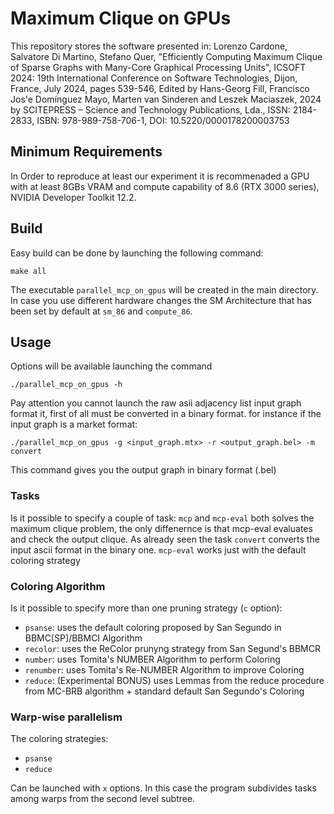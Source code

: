 # Maximum Clique on GPUs

This repository stores the software presented in:
Lorenzo Cardone, Salvatore Di Martino, Stefano Quer, "Efficiently Computing Maximum Clique of Sparse Graphs with Many-Core Graphical Processing Units", ICSOFT 2024: 19th International Conference on Software Technologies, Dijon, France, July 2024, pages 539-546, Edited by Hans-Georg Fill, Francisco Jos\'e Domínguez Mayo, Marten van Sinderen and Leszek Maciaszek,
2024 by SCITEPRESS – Science and Technology Publications, Lda., ISSN: 2184-2833, ISBN: 978-989-758-706-1, DOI: 10.5220/0000178200003753

## Minimum Requirements

In Order to reproduce at least our experiment it is recommenaded a GPU with at least 8GBs VRAM
and compute capability of 8.6 (RTX 3000 series), NVIDIA Developer Toolkit 12.2.

## Build

Easy build can be done by launching the following command:

```
make all
```
The executable `parallel_mcp_on_gpus` will be created in the main directory.
In case you use different hardware changes the SM Architecture that has been set by default at `sm_86` and `compute_86`.

## Usage

Options will be available launching the command

```
./parallel_mcp_on_gpus -h
```
Pay attention you cannot launch the raw asii adjacency list input graph format it, first of all must be converted in a binary format. for instance if the input graph is a market format:

```
./parallel_mcp_on_gpus -g <input_graph.mtx> -r <output_graph.bel> -m convert
```

This command gives you the output graph in binary format (.bel)

### Tasks

Is it possible to specify a couple of task: `mcp` and `mcp-eval` both solves the maximum clique problem, the only diffenernce is that mcp-eval evaluates and check the output clique.
As already seen the task `convert` converts the input ascii format in the binary one. `mcp-eval` works just with the default coloring strategy

### Coloring Algorithm

Is it possible to specify more than one pruning strategy (`c` option):

- `psanse`: uses the default coloring proposed by San Segundo in BBMC[SP]/BBMCI Algorithm
- `recolor`: uses the ReColor prunyng strategy from San Segund's BBMCR
- `number`: uses Tomita's NUMBER Algorithm to perform Coloring
- `renumber`: uses Tomita's Re-NUMBER Algorithm to improve Coloring
- `reduce`: (Experimental BONUS) uses Lemmas from the reduce procedure from MC-BRB algorithm + standard default San Segundo's Coloring

### Warp-wise parallelism

The coloring strategies:
- `psanse`
- `reduce`

Can be launched with `x` options. In this case the program subdivides tasks among warps from the second level subtree.
